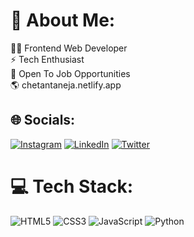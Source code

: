 # 💫 About Me:
👨‍💻 Frontend Web Developer<br>⚡ Tech Enthusiast<br>💼 Open To Job Opportunities<br>🌎 chetantaneja.netlify.app <br>


## 🌐 Socials:
[![Instagram](https://img.shields.io/badge/Instagram-%23E4405F.svg?logo=Instagram&logoColor=white)](https://instagram.com/ctaneja10) [![LinkedIn](https://img.shields.io/badge/LinkedIn-%230077B5.svg?logo=linkedin&logoColor=white)](https://www.linkedin.com/in/chetantaneja/) [![Twitter](https://img.shields.io/badge/Twitter-%231DA1F2.svg?logo=Twitter&logoColor=white)](https://twitter.com/ctaneja10) 

# 💻 Tech Stack:
![HTML5](https://img.shields.io/badge/html5-%23E34F26.svg?style=for-the-badge&logo=html5&logoColor=white) ![CSS3](https://img.shields.io/badge/css3-%231572B6.svg?style=for-the-badge&logo=css3&logoColor=white) ![JavaScript](https://img.shields.io/badge/javascript-%23323330.svg?style=for-the-badge&logo=javascript&logoColor=%23F7DF1E) ![Python](https://img.shields.io/badge/react-lavender.svg?style=for-the-badge&logo=react&logoColor=blue)

<!-- Proudly created with GPRM ( https://gprm.itsvg.in ) -->
